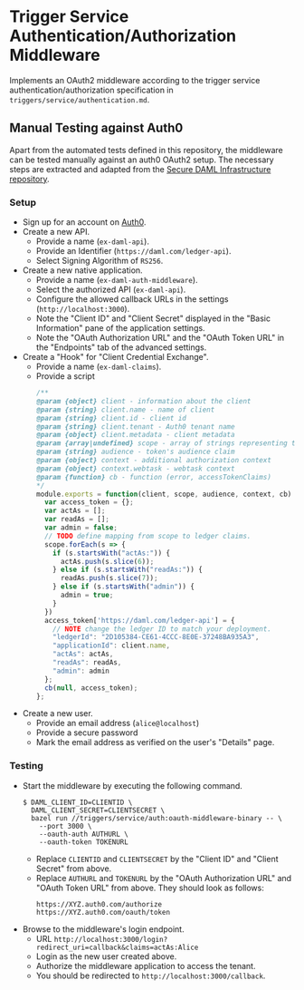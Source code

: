 # Trigger Service Authentication/Authorization Middleware

Implements an OAuth2 middleware according to the trigger service
authentication/authorization specification in
`triggers/service/authentication.md`.

## Manual Testing against Auth0

Apart from the automated tests defined in this repository, the middleware can
be tested manually against an auth0 OAuth2 setup. The necessary steps are
extracted and adapted from the [Secure DAML Infrastructure
repository](https://github.com/digital-asset/ex-secure-daml-infra).

### Setup

* Sign up for an account on [Auth0](https://auth0.com).
* Create a new API.
  - Provide a name (`ex-daml-api`).
  - Provide an Identifier (`https://daml.com/ledger-api`).
  - Select Signing Algorithm of `RS256`.
* Create a new native application.
  - Provide a name (`ex-daml-auth-middleware`).
  - Select the authorized API (`ex-daml-api`).
  - Configure the allowed callback URLs in the settings (`http://localhost:3000`).
  - Note the "Client ID" and "Client Secret" displayed in the "Basic
    Information" pane of the application settings.
  - Note the "OAuth Authorization URL" and the "OAuth Token URL" in the
    "Endpoints" tab of the advanced settings.
* Create a "Hook" for "Client Credential Exchange".
  - Provide a name (`ex-daml-claims`).
  - Provide a script
    ``` javascript
    /**
    @param {object} client - information about the client
    @param {string} client.name - name of client
    @param {string} client.id - client id
    @param {string} client.tenant - Auth0 tenant name
    @param {object} client.metadata - client metadata
    @param {array|undefined} scope - array of strings representing the scope claim or undefined
    @param {string} audience - token's audience claim
    @param {object} context - additional authorization context
    @param {object} context.webtask - webtask context
    @param {function} cb - function (error, accessTokenClaims)
    */
    module.exports = function(client, scope, audience, context, cb) {
      var access_token = {};
      var actAs = [];
      var readAs = [];
      var admin = false;
      // TODO define mapping from scope to ledger claims.
      scope.forEach(s => {
        if (s.startsWith("actAs:")) {
          actAs.push(s.slice(6));
        } else if (s.startsWith("readAs:")) {
          readAs.push(s.slice(7));
        } else if (s.startsWith("admin")) {
          admin = true;
        }
      })
      access_token['https://daml.com/ledger-api'] = {
        // NOTE change the ledger ID to match your deployment.
        "ledgerId": "2D105384-CE61-4CCC-8E0E-37248BA935A3",
        "applicationId": client.name,
        "actAs": actAs,
        "readAs": readAs,
        "admin": admin
      };
      cb(null, access_token);
    };
    ```
* Create a new user.
  - Provide an email address (`alice@localhost`)
  - Provide a secure password
  - Mark the email address as verified on the user's "Details" page.

### Testing

* Start the middleware by executing the following command.
  ```
  $ DAML_CLIENT_ID=CLIENTID \
    DAML_CLIENT_SECRET=CLIENTSECRET \
    bazel run //triggers/service/auth:oauth-middleware-binary -- \
      --port 3000 \
      --oauth-auth AUTHURL \
      --oauth-token TOKENURL
  ```
  - Replace `CLIENTID` and `CLIENTSECRET` by the "Client ID" and "Client
    Secret" from above.
  - Replace `AUTHURL` and `TOKENURL` by the "OAuth Authorization URL"
    and "OAuth Token URL" from above. They should look as follows:
    ```
    https://XYZ.auth0.com/authorize
    https://XYZ.auth0.com/oauth/token
    ```
- Browse to the middleware's login endpoint.
  - URL `http://localhost:3000/login?redirect_uri=callback&claims=actAs:Alice`
  - Login as the new user created above.
  - Authorize the middleware application to access the tenant.
  - You should be redirected to `http://localhost:3000/callback`.
